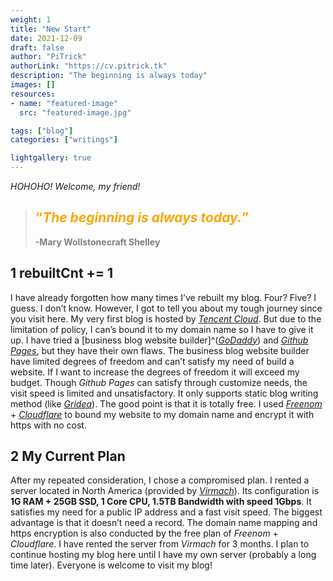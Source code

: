 ```yaml
---
weight: 1
title: "New Start"
date: 2021-12-09
draft: false
author: "PiTrick"
authorLink: "https://cv.pitrick.tk"
description: "The beginning is always today"
images: []
resources:
- name: "featured-image"
  src: "featured-image.jpg"

tags: ["blog"]
categories: ["writings"]

lightgallery: true
---
```



*HOHOHO! Welcome, my friend!*
<!--more-->
>## <span style = "color:orange;">“*The beginning is always today.*”</span>
>
><span style = "color:gray;">**-Mary Wollstonecraft Shelley**</span>

## 1 rebuiltCnt += 1

I have already forgotten how many times I’ve rebuilt my blog. Four? Five? I guess. I don’t know. However, I got to tell you about my tough journey since you visit here. My very first blog is hosted by [*Tencent Cloud*](https://intl.cloud.tencent.com). But due to the limitation of policy, I can’s bound it to my domain name so I have to give it up. I have tried a [business blog website builder]^([*GoDaddy*](https://godaddy.com)) and [*Github Pages*](https://pages.github.com), but they have their own flaws. The business blog website builder have limited degrees of freedom and can’t satisfy my need of build a website. If I want to increase the degrees of freedom it will exceed my budget. Though *Github Pages* can satisfy through customize needs, the visit speed is limited and unsatisfactory. It only supports static blog writing method (like [*Gridea*](https://gridea.dev)). The good point is that it is totally free. I used [*Freenom*](https://www.freenom.com) + [*Cloudflare*](https://www.cloudflare.com) to bound my website to my domain name and encrypt it with https with no cost.

## 2 My Current Plan

After my repeated consideration, I chose a compromised plan. I rented a server located in North America (provided by [*Virmach*](https://virmach.com)). Its configuration is **1G RAM + 25GB SSD, 1 Core CPU, 1.5TB Bandwidth with speed 1Gbps**. It satisfies my need for a public IP address and a fast visit speed. The biggest advantage is that it doesn’t need a record. The domain name mapping and https encryption is also conducted by the free plan of *Freenom* + *Cloudflare*. I have rented the server from *Virmach* for 3 months. I plan to continue hosting my blog here until I have my own server (probably a long time later). Everyone is welcome to visit my blog!